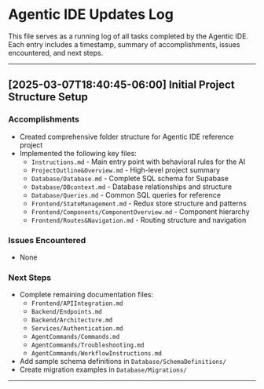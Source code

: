 # Agentic IDE Updates Log

This file serves as a running log of all tasks completed by the Agentic IDE. Each entry includes a timestamp, summary of accomplishments, issues encountered, and next steps.

---

## [2025-03-07T18:40:45-06:00] Initial Project Structure Setup

### Accomplishments
- Created comprehensive folder structure for Agentic IDE reference project
- Implemented the following key files:
  - `Instructions.md` - Main entry point with behavioral rules for the AI
  - `ProjectOutline&Overview.md` - High-level project summary
  - `Database/Database.md` - Complete SQL schema for Supabase
  - `Database/DBcontext.md` - Database relationships and structure
  - `Database/Queries.md` - Common SQL queries for reference
  - `Frontend/StateManagement.md` - Redux store structure and patterns
  - `Frontend/Components/ComponentOverview.md` - Component hierarchy
  - `Frontend/Routes&Navigation.md` - Routing structure and navigation

### Issues Encountered
- None

### Next Steps
- Complete remaining documentation files:
  - `Frontend/APIIntegration.md`
  - `Backend/Endpoints.md`
  - `Backend/Architecture.md`
  - `Services/Authentication.md`
  - `AgentCommands/Commands.md`
  - `AgentCommands/Troubleshooting.md`
  - `AgentCommands/WorkflowInstructions.md`
- Add sample schema definitions in `Database/SchemaDefinitions/`
- Create migration examples in `Database/Migrations/`

---
